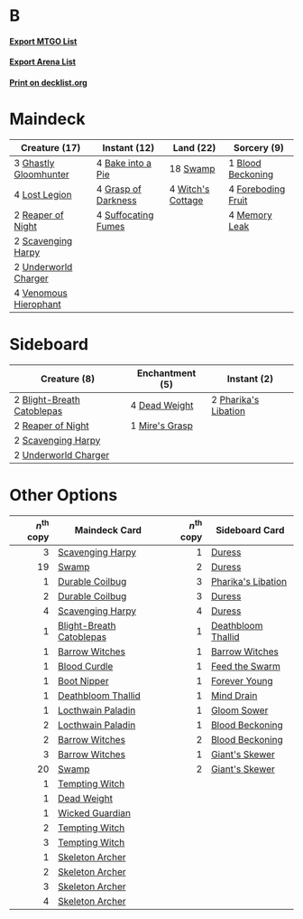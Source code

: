 # B

#### [Export MTGO List](../collection/B/B.txt)
#### [Export Arena List](../collection/B/B_arena.txt)
#### [Print on decklist.org](http://decklist.org/?deckmain=4%09Bake%20into%20a%20Pie%0A1%09Blood%20Beckoning%0A4%09Foreboding%20Fruit%0A3%09Ghastly%20Gloomhunter%0A4%09Grasp%20of%20Darkness%0A4%09Lost%20Legion%0A4%09Memory%20Leak%0A2%09Reaper%20of%20Night%0A2%09Scavenging%20Harpy%0A4%09Suffocating%20Fumes%0A18%09Swamp%0A2%09Underworld%20Charger%0A4%09Venomous%20Hierophant%0A4%09Witch's%20Cottage&deckside=2%09Blight-Breath%20Catoblepas%0A4%09Dead%20Weight%0A1%09Mire's%20Grasp%0A2%09Pharika's%20Libation%0A2%09Reaper%20of%20Night%0A2%09Scavenging%20Harpy%0A2%09Underworld%20Charger)
# Maindeck

|                                         Creature (17)                                          |                                         Instant (12)                                         |                                         Land (22)                                          |                                         Sorcery (9)                                         |
|------------------------------------------------------------------------------------------------|----------------------------------------------------------------------------------------------|--------------------------------------------------------------------------------------------|---------------------------------------------------------------------------------------------|
|3 [Ghastly Gloomhunter](http://gatherer.wizards.com/Pages/Card/Details.aspx?multiverseid=491738)|4 [Bake into a Pie](http://gatherer.wizards.com/Pages/Card/Details.aspx?multiverseid=473038)  |18 [Swamp](http://gatherer.wizards.com/Pages/Card/Details.aspx?multiverseid=439858)         |1 [Blood Beckoning](http://gatherer.wizards.com/Pages/Card/Details.aspx?multiverseid=491727) |
|4 [Lost Legion](http://gatherer.wizards.com/Pages/Card/Details.aspx?multiverseid=473056)        |4 [Grasp of Darkness](http://gatherer.wizards.com/Pages/Card/Details.aspx?multiverseid=407595)|4 [Witch's Cottage](http://gatherer.wizards.com/Pages/Card/Details.aspx?multiverseid=473211)|4 [Foreboding Fruit](http://gatherer.wizards.com/Pages/Card/Details.aspx?multiverseid=473050)|
|2 [Reaper of Night](http://gatherer.wizards.com/Pages/Card/Details.aspx?multiverseid=473064)    |4 [Suffocating Fumes](http://gatherer.wizards.com/Pages/Card/Details.aspx?multiverseid=479620)|                                                                                            |4 [Memory Leak](http://gatherer.wizards.com/Pages/Card/Details.aspx?multiverseid=479615)     |
|2 [Scavenging Harpy](http://gatherer.wizards.com/Pages/Card/Details.aspx?multiverseid=476365)   |                                                                                              |                                                                                            |                                                                                             |
|2 [Underworld Charger](http://gatherer.wizards.com/Pages/Card/Details.aspx?multiverseid=476371) |                                                                                              |                                                                                            |                                                                                             |
|4 [Venomous Hierophant](http://gatherer.wizards.com/Pages/Card/Details.aspx?multiverseid=476373)|                                                                                              |                                                                                            |                                                                                             |


# Sideboard

|                                            Creature (8)                                             |                                     Enchantment (5)                                     |                                          Instant (2)                                          |
|-----------------------------------------------------------------------------------------------------|-----------------------------------------------------------------------------------------|-----------------------------------------------------------------------------------------------|
|2 [Blight-Breath Catoblepas](http://gatherer.wizards.com/Pages/Card/Details.aspx?multiverseid=476337)|4 [Dead Weight](http://gatherer.wizards.com/Pages/Card/Details.aspx?multiverseid=452817) |2 [Pharika's Libation](http://gatherer.wizards.com/Pages/Card/Details.aspx?multiverseid=476362)|
|2 [Reaper of Night](http://gatherer.wizards.com/Pages/Card/Details.aspx?multiverseid=473064)         |1 [Mire's Grasp](http://gatherer.wizards.com/Pages/Card/Details.aspx?multiverseid=476357)|                                                                                               |
|2 [Scavenging Harpy](http://gatherer.wizards.com/Pages/Card/Details.aspx?multiverseid=476365)        |                                                                                         |                                                                                               |
|2 [Underworld Charger](http://gatherer.wizards.com/Pages/Card/Details.aspx?multiverseid=476371)      |                                                                                         |                                                                                               |


# Other Options

|*n*<sup>th</sup> copy|                                           Maindeck Card                                           |*n*<sup>th</sup> copy|                                       Sideboard Card                                        |
|--------------------:|---------------------------------------------------------------------------------------------------|--------------------:|---------------------------------------------------------------------------------------------|
|                    3|[Scavenging Harpy](http://gatherer.wizards.com/Pages/Card/Details.aspx?multiverseid=476365)        |                    1|[Duress](http://gatherer.wizards.com/Pages/Card/Details.aspx?multiverseid=14557)             |
|                   19|[Swamp](http://gatherer.wizards.com/Pages/Card/Details.aspx?multiverseid=439858)                   |                    2|[Duress](http://gatherer.wizards.com/Pages/Card/Details.aspx?multiverseid=14557)             |
|                    1|[Durable Coilbug](http://gatherer.wizards.com/Pages/Card/Details.aspx?multiverseid=479605)         |                    3|[Pharika's Libation](http://gatherer.wizards.com/Pages/Card/Details.aspx?multiverseid=476362)|
|                    2|[Durable Coilbug](http://gatherer.wizards.com/Pages/Card/Details.aspx?multiverseid=479605)         |                    3|[Duress](http://gatherer.wizards.com/Pages/Card/Details.aspx?multiverseid=14557)             |
|                    4|[Scavenging Harpy](http://gatherer.wizards.com/Pages/Card/Details.aspx?multiverseid=476365)        |                    4|[Duress](http://gatherer.wizards.com/Pages/Card/Details.aspx?multiverseid=14557)             |
|                    1|[Blight-Breath Catoblepas](http://gatherer.wizards.com/Pages/Card/Details.aspx?multiverseid=476337)|                    1|[Deathbloom Thallid](http://gatherer.wizards.com/Pages/Card/Details.aspx?multiverseid=442972)|
|                    1|[Barrow Witches](http://gatherer.wizards.com/Pages/Card/Details.aspx?multiverseid=473039)          |                    1|[Barrow Witches](http://gatherer.wizards.com/Pages/Card/Details.aspx?multiverseid=473039)    |
|                    1|[Blood Curdle](http://gatherer.wizards.com/Pages/Card/Details.aspx?multiverseid=479595)            |                    1|[Feed the Swarm](http://gatherer.wizards.com/Pages/Card/Details.aspx?multiverseid=491737)    |
|                    1|[Boot Nipper](http://gatherer.wizards.com/Pages/Card/Details.aspx?multiverseid=479596)             |                    1|[Forever Young](http://gatherer.wizards.com/Pages/Card/Details.aspx?multiverseid=473051)     |
|                    1|[Deathbloom Thallid](http://gatherer.wizards.com/Pages/Card/Details.aspx?multiverseid=442972)      |                    1|[Mind Drain](http://gatherer.wizards.com/Pages/Card/Details.aspx?multiverseid=491751)        |
|                    1|[Locthwain Paladin](http://gatherer.wizards.com/Pages/Card/Details.aspx?multiverseid=473055)       |                    1|[Gloom Sower](http://gatherer.wizards.com/Pages/Card/Details.aspx?multiverseid=485423)       |
|                    2|[Locthwain Paladin](http://gatherer.wizards.com/Pages/Card/Details.aspx?multiverseid=473055)       |                    1|[Blood Beckoning](http://gatherer.wizards.com/Pages/Card/Details.aspx?multiverseid=491727)   |
|                    2|[Barrow Witches](http://gatherer.wizards.com/Pages/Card/Details.aspx?multiverseid=473039)          |                    2|[Blood Beckoning](http://gatherer.wizards.com/Pages/Card/Details.aspx?multiverseid=491727)   |
|                    3|[Barrow Witches](http://gatherer.wizards.com/Pages/Card/Details.aspx?multiverseid=473039)          |                    1|[Giant's Skewer](http://gatherer.wizards.com/Pages/Card/Details.aspx?multiverseid=473053)    |
|                   20|[Swamp](http://gatherer.wizards.com/Pages/Card/Details.aspx?multiverseid=439858)                   |                    2|[Giant's Skewer](http://gatherer.wizards.com/Pages/Card/Details.aspx?multiverseid=473053)    |
|                    1|[Tempting Witch](http://gatherer.wizards.com/Pages/Card/Details.aspx?multiverseid=473070)          |                     |                                                                                             |
|                    1|[Dead Weight](http://gatherer.wizards.com/Pages/Card/Details.aspx?multiverseid=452817)             |                     |                                                                                             |
|                    1|[Wicked Guardian](http://gatherer.wizards.com/Pages/Card/Details.aspx?multiverseid=473071)         |                     |                                                                                             |
|                    2|[Tempting Witch](http://gatherer.wizards.com/Pages/Card/Details.aspx?multiverseid=473070)          |                     |                                                                                             |
|                    3|[Tempting Witch](http://gatherer.wizards.com/Pages/Card/Details.aspx?multiverseid=473070)          |                     |                                                                                             |
|                    1|[Skeleton Archer](http://gatherer.wizards.com/Pages/Card/Details.aspx?multiverseid=447254)         |                     |                                                                                             |
|                    2|[Skeleton Archer](http://gatherer.wizards.com/Pages/Card/Details.aspx?multiverseid=447254)         |                     |                                                                                             |
|                    3|[Skeleton Archer](http://gatherer.wizards.com/Pages/Card/Details.aspx?multiverseid=447254)         |                     |                                                                                             |
|                    4|[Skeleton Archer](http://gatherer.wizards.com/Pages/Card/Details.aspx?multiverseid=447254)         |                     |                                                                                             |

